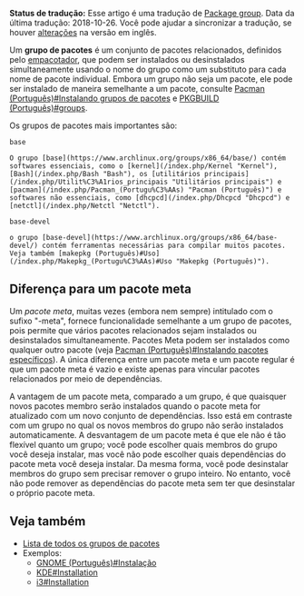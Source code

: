 **Status de tradução:** Esse artigo é uma tradução de [Package group](/index.php/Package_group "Package group"). Data da última tradução: 2018-10-26\. Você pode ajudar a sincronizar a tradução, se houver [alterações](https://wiki.archlinux.org/index.php?title=Package_group&diff=0&oldid=550027) na versão em inglês.

Um **grupo de pacotes** é um conjunto de pacotes relacionados, definidos pelo [empacotador](/index.php/Empacotador "Empacotador"), que podem ser instalados ou desinstalados simultaneamente usando o nome do grupo como um substituto para cada nome de pacote individual. Embora um grupo não seja um pacote, ele pode ser instalado de maneira semelhante a um pacote, consulte [Pacman (Português)#Instalando grupos de pacotes](/index.php/Pacman_(Portugu%C3%AAs)#Instalando_grupos_de_pacotes "Pacman (Português)") e [PKGBUILD (Português)#groups](/index.php/PKGBUILD_(Portugu%C3%AAs)#groups "PKGBUILD (Português)").

Os grupos de pacotes mais importantes são:

	base

	O grupo [base](https://www.archlinux.org/groups/x86_64/base/) contém softwares essenciais, como o [kernel](/index.php/Kernel "Kernel"), [Bash](/index.php/Bash "Bash"), os [utilitários principais](/index.php/Utilit%C3%A1rios_principais "Utilitários principais") e [pacman](/index.php/Pacman_(Portugu%C3%AAs) "Pacman (Português)") e softwares não essenciais, como [dhcpcd](/index.php/Dhcpcd "Dhcpcd") e [netctl](/index.php/Netctl "Netctl").

	base-devel

	o grupo [base-devel](https://www.archlinux.org/groups/x86_64/base-devel/) contém ferramentas necessárias para compilar muitos pacotes. Veja também [makepkg (Português)#Uso](/index.php/Makepkg_(Portugu%C3%AAs)#Uso "Makepkg (Português)").

## Diferença para um pacote meta

Um *pacote meta*, muitas vezes (embora nem sempre) intitulado com o sufixo "-meta", fornece funcionalidade semelhante a um grupo de pacotes, pois permite que vários pacotes relacionados sejam instalados ou desinstalados simultaneamente. Pacotes Meta podem ser instalados como qualquer outro pacote (veja [Pacman (Português)#Instalando pacotes específicos](/index.php/Pacman_(Portugu%C3%AAs)#Instalando_pacotes_específicos "Pacman (Português)")). A única diferença entre um pacote meta e um pacote regular é que um pacote meta é vazio e existe apenas para vincular pacotes relacionados por meio de dependências.

A vantagem de um pacote meta, comparado a um grupo, é que quaisquer novos pacotes membro serão instalados quando o pacote meta for atualizado com um novo conjunto de dependências. Isso está em contraste com um grupo no qual os novos membros do grupo não serão instalados automaticamente. A desvantagem de um pacote meta é que ele não é tão flexível quanto um grupo; você pode escolher quais membros do grupo você deseja instalar, mas você não pode escolher quais dependências do pacote meta você deseja instalar. Da mesma forma, você pode desinstalar membros do grupo sem precisar remover o grupo inteiro. No entanto, você não pode remover as dependências do pacote meta sem ter que desinstalar o próprio pacote meta.

## Veja também

*   [Lista de todos os grupos de pacotes](https://www.archlinux.org/groups/)
*   Exemplos:
    *   [GNOME (Português)#Instalação](/index.php/GNOME_(Portugu%C3%AAs)#Instalação "GNOME (Português)")
    *   [KDE#Installation](/index.php/KDE#Installation "KDE")
    *   [i3#Installation](/index.php/I3#Installation "I3")